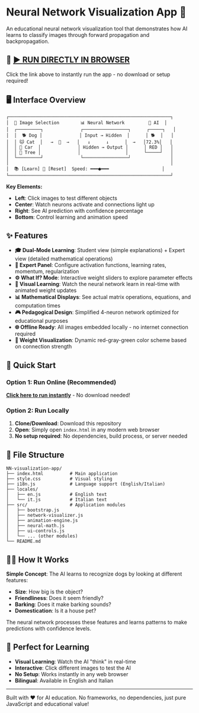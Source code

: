 # Neural Network Visualization App 🧠

An educational neural network visualization tool that demonstrates how AI learns to classify images through forward propagation and backpropagation.

## 🌟 **[▶️ RUN DIRECTLY IN BROWSER](https://dasaro.github.io/nn-teaching/)** 

Click the link above to instantly run the app - no download or setup required!

## 🖥️ Interface Overview

```
┌─────────────────────────────────────────────────────────────┐
│  🐶 Image Selection        📊 Neural Network         🎯 AI  │
│  ┌─────────┐              ┌─────────────────┐      ┌─────┐   │
│  │  🐕 Dog │              │ Input → Hidden  │      │ 🐕  │   │
│  │ 🐱 Cat  │   →  🧠  →   │   ↓      ↓      │  →   │72.3%│   │
│  │ 🚗 Car  │              │ Hidden → Output │      │ RED │   │
│  │ 🌳 Tree │              │                 │      └─────┘   │
│  └─────────┘              └─────────────────┘               │
│                                                             │
│  📚 [Learn] 🔄 [Reset]  Speed: ━━━●━━━                    │
└─────────────────────────────────────────────────────────────┘
```

**Key Elements:**
- **Left**: Click images to test different objects  
- **Center**: Watch neurons activate and connections light up
- **Right**: See AI prediction with confidence percentage
- **Bottom**: Control learning and animation speed

## ✨ Features

- **🎓 Dual-Mode Learning**: Student view (simple explanations) + Expert view (detailed mathematical operations)
- **🔬 Expert Panel**: Configure activation functions, learning rates, momentum, regularization
- **⚙️ What If? Mode**: Interactive weight sliders to explore parameter effects
- **🧠 Visual Learning**: Watch the neural network learn in real-time with animated weight updates
- **📊 Mathematical Displays**: See actual matrix operations, equations, and computation times
- **🎮 Pedagogical Design**: Simplified 4-neuron network optimized for educational purposes
- **🌐 Offline Ready**: All images embedded locally - no internet connection required
- **🔧 Weight Visualization**: Dynamic red-gray-green color scheme based on connection strength

## 🚀 Quick Start

### Option 1: Run Online (Recommended)
**[Click here to run instantly](https://dasaro.github.io/nn-teaching/)** - No download needed!

### Option 2: Run Locally  
1. **Clone/Download**: Download this repository
2. **Open**: Simply open `index.html` in any modern web browser
3. **No setup required**: No dependencies, build process, or server needed

## 📁 File Structure

```
NN-visualization-app/
├── index.html          # Main application
├── style.css           # Visual styling
├── i18n.js             # Language support (English/Italian)
├── locales/
│   ├── en.js           # English text
│   └── it.js           # Italian text
├── src/                # Application modules
│   ├── bootstrap.js
│   ├── network-visualizer.js
│   ├── animation-engine.js
│   ├── neural-math.js
│   ├── ui-controls.js
│   └── ... (other modules)
└── README.md
```

## 🧑‍🏫 How It Works

**Simple Concept**: The AI learns to recognize dogs by looking at different features:
- **Size**: How big is the object?
- **Friendliness**: Does it seem friendly?
- **Barking**: Does it make barking sounds?
- **Domestication**: Is it a house pet?

The neural network processes these features and learns patterns to make predictions with confidence levels.

## 🎯 Perfect for Learning

- **Visual Learning**: Watch the AI "think" in real-time
- **Interactive**: Click different images to test the AI
- **No Setup**: Works instantly in any web browser
- **Bilingual**: Available in English and Italian

---

Built with ❤️ for AI education. No frameworks, no dependencies, just pure JavaScript and educational value!